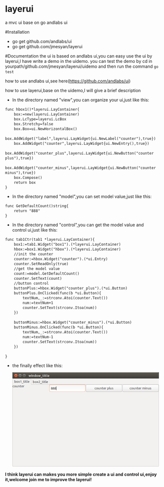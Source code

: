 # layerui
a mvc ui base on go andlabs ui

#Installation
- go get github.com/andlabs/ui
- go get github.com/jmesyan/layerui

#Documentation
the ui is based on andlabs ui,you can easy use the ui by layerui,I have write a demo in the uidemo.
you can test the demo by  cd in yourpath/github.com/jmesyan/layerui/uidemo and then run the command `go test`

how to use andlabs ui,see here(https://github.com/andlabs/ui)

how to use layerui,base on the uidemo,I will give a brief description

- In the directory named "view",you can organize your ui,just like this:
```
func hbox1()*layerui.LayContainer{
	box:=new(layerui.LayContainer)
	box.LcType=layerui.LcBox
	box.Stretchy=false
	box.Box=ui.NewHorizontalBox()
	box.AddWidget("label",layerui.LayWidget{ui.NewLabel("counter"),true})
	box.AddWidget("counter",layerui.LayWidget{ui.NewEntry(),true})
	box.AddWidget("counter_plus",layerui.LayWidget{ui.NewButton("counter plus"),true})
	box.AddWidget("counter_minus",layerui.LayWidget{ui.NewButton("counter minus"),true})
	box.Compose()
	return box
}
```

- In the directory named "model",you can set model value,just like this:
```
func GetDefaultCount()string{
	return "888"
}
```

- In the directory named "control",you can get the model value and control ui,just like this:

```
func tab1Ctr(tab1 *layerui.LayContainer){
	box1:=tab1.Widget("box1").(*layerui.LayContainer)
	hbox:=box1.Widget("hbox").(*layerui.LayContainer)
	//init the counter
	counter:=hbox.Widget("counter").(*ui.Entry)
	counter.SetReadOnly(true)
	//get the model value
	count:=model.GetDefaultCount()
	counter.SetText(count)
	//button control
	buttonPlus:=hbox.Widget("counter_plus").(*ui.Button)
	buttonPlus.OnClicked(func(b *ui.Button){
		textNum,_:=strconv.Atoi(counter.Text())
		num:=textNum+1
		counter.SetText(strconv.Itoa(num))
	})

	buttonMinus:=hbox.Widget("counter_minus").(*ui.Button)
	buttonMinus.OnClicked(func(b *ui.Button){
		textNum,_:=strconv.Atoi(counter.Text())
		num:=textNum-1
		counter.SetText(strconv.Itoa(num))
	})

}
```
- the finally effect like this:

   ![uidemo](./uidemo.png)

**I think layerui can makes you more simple create a ui and control ui,enjoy it,welcome join me to improve the layerui!**


